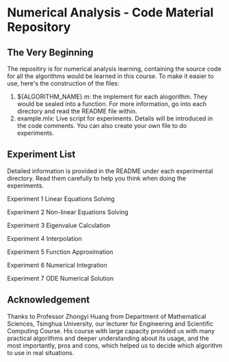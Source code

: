 # Numerical Analysis - Code Material Repository
## The Very Beginning
The repositiry is for numerical analysis learning, containing the source code for all the algorithms would be learned in this course. To make it easier to use, here's the construction of the files:
1. ${ALGORITHM_NAME}.m: the implement for each alogorithm. They would be sealed into a function. For more information, go into each directory and read the README file within.
2. example.mlx: Live script for experiments. Details will be introduced in the code comments.
You can also create your own file to do experiments. 

## Experiment List
Detailed information is provided in the README under each experimental directory. Read them carefully to help you think when doing the experiments.

Experiment 1 Linear Equations Solving

Experiment 2 Non-linear Equations Solving

Experiment 3 Eigenvalue Calculation

Experiment 4 Interpolation

Experiment 5 Function Approximation

Experiment 6 Numerical Integration

Experiment 7 ODE Numerical Solution

## Acknowledgement
Thanks to Professor Zhongyi Huang from Department of Mathematical Sciences, Tsinghua University, our lecturer for Engineering and Scientific Computing Course. His course with large capacity provided us with many practical algorithms and deeper understanding about its usage, and the
most importantly, pros and cons, which helped us to decide which algorithm to use in real situations.
